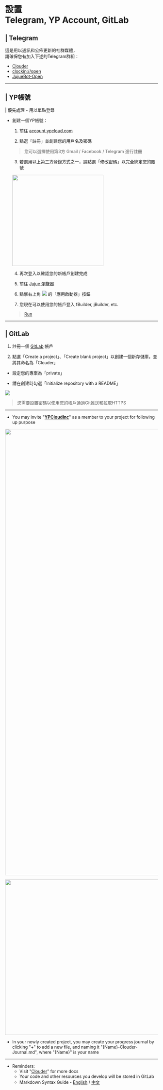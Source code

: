 # 設置 <br>Telegram, YP Account, GitLab

## | Telegram
這是用以通訊和公佈更新的社群媒體，
<br>請確保您有加入下述的Telegram群組：
* [Clouder](https://t.me/clouder_open)
* [clockin://open](https://t.me/clockin_open)
* [JujueBot-Open](https://t.me/jujuebot_open)

---
## | YP帳號 
| 優先處理 - 用以單點登錄

* 創建一個YP帳號：
    1. 前往 [account.ypcloud.com](https://account.ypcloud.com/#/login)

    2. 點選「註冊」並創建您的用戶名及密碼
     > 您可以選擇使用第3方 Gmail / Facebook / Telegram 進行註冊

    3. 若選用以上第三方登錄方式之一，請點選「修改密碼」以完全綁定您的賬號

    [<img src="https://user-images.githubusercontent.com/116076967/197032230-e463c270-28a3-4510-8625-14bece013714.png" width=300 height=300>](https://jujue.app/browser)

    4. 再次登入以確認您的新帳戶創建完成

    5. 前往 [Jujue 瀏覽器](https://jujue.app/browser)

    6. 點擊右上角 [![](https://i.imgur.com/3eNN7Er.png)](https://jujue.app/browser) 的「應用啟動器」按鈕

    7. 您現在可以使用您的帳戶登入 fBuilder, jBuilder, etc.
    > [Run](https://run.ypcloud.com)
---

## | GitLab
1. 註冊一個 [GitLab](https://gitlab.com/) 帳戶

2. 點選「Create a project」、「Create blank project」以創建一個新存儲庫，並將其命名為「Clouder」

* 設定您的專案為「private」

* 請在創建時勾選「Initialize repository with a README」

[![](https://user-images.githubusercontent.com/116076967/197028684-6b8b8c84-8417-40ee-a4c2-75c2004949d6.png)](https://gitlab.com/)

> 您需要設置密碼以使用您的帳戶通過Git推送和拉取HTTPS
---
- You may invite "[**YPCloudInc**](https://gitlab.com/YPCloudInc)" as a member to your project for following up purpose

[<img width="1470" src="https://user-images.githubusercontent.com/116076967/197031472-6e214003-3eba-418b-982d-47a71a7337e6.png">](https://gitlab.com/)

[<img width="512" src="https://user-images.githubusercontent.com/116076967/197030931-7edb944c-f283-4ebd-b62f-f04582cb2122.png">](https://gitlab.com/)

- In your newly created project, you may create your progress journal by clicking "+" to add a new file, and naming it "{Name}-Clouder-Journal.md", where "{Name}" is your name 

---
* Reminders: 
    * Visit "[Clouder](https://github.com/YPCloudInc/Clouder/)" for more docs
    * Your code and other resources you develop will be stored in GitLab
    * Markdown Syntax Guide - [English](https://www.markdownguide.org/basic-syntax/) / [中文](https://markdown.tw/) 
